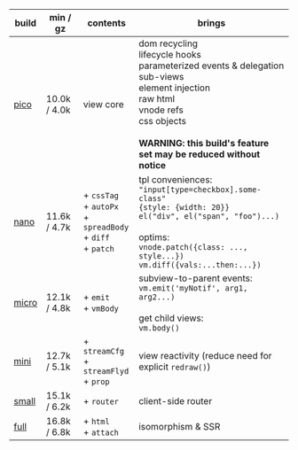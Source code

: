 | build      | min / gz     | contents                                                                | brings                                                                                                                                                                                                                      |
| ---------- | ------------ | ----------------------------------------------------------------------- | --------------------------------------------------------------------------------------------------------------------------------------------------------------------------------------------------------------------------- |
| [pico][1]  | 10.0k / 4.0k | view core                                                               | dom recycling<br>lifecycle hooks<br>parameterized events & delegation<br>sub-views<br>element injection<br>raw html<br>vnode refs<br>css objects<br><br>**WARNING: this build's feature set may be reduced without notice** |
| [nano][2]  | 11.6k / 4.7k | + `cssTag`<br>+ `autoPx`<br>+ `spreadBody`<br>+ `diff`<br>+ `patch`<br> | tpl conveniences:<br>`"input[type=checkbox].some-class"`<br>`{style: {width: 20}}`<br>`el("div", el("span", "foo")...)`<br><br>optims:<br>`vnode.patch({class: ..., style...})`<br>`vm.diff({vals:...then:...})`            |
| [micro][3] | 12.1k / 4.8k | + `emit`<br> + `vmBody`<br>                                             | subview-to-parent events:<br>`vm.emit('myNotif', arg1, arg2...)`<br><br>get child views:<br>`vm.body()`                                                                                                                     |
| [mini][4]  | 12.7k / 5.1k | + `streamCfg`<br> + `streamFlyd`<br> + `prop`<br>                       | view reactivity (reduce need for explicit `redraw()`)                                                                                                                                                                       |
| [small][5] | 15.1k / 6.2k | + `router`<br>                                                          | client-side router                                                                                                                                                                                                          |
| [full][6]  | 16.8k / 6.8k | + `html`<br> + `attach`<br>                                             | isomorphism & SSR                                                                                                                                                                                                           |

[1]: https://github.com/leeoniya/domvm/blob/2.x-dev/dist/pico/domvm.pico.min.js
[2]: https://github.com/leeoniya/domvm/blob/2.x-dev/dist/nano/domvm.nano.min.js
[3]: https://github.com/leeoniya/domvm/blob/2.x-dev/dist/micro/domvm.micro.min.js
[4]: https://github.com/leeoniya/domvm/blob/2.x-dev/dist/mini/domvm.mini.min.js
[5]: https://github.com/leeoniya/domvm/blob/2.x-dev/dist/small/domvm.small.min.js
[6]: https://github.com/leeoniya/domvm/blob/2.x-dev/dist/full/domvm.full.min.js